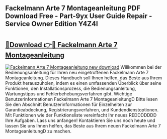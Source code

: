 ## Fackelmann Arte 7 Montageanleitung PDF Download Free - Part-9yx User Guide Repair - Service Owner Edition Y4Z4I

# <h2><a href="http://df6l8im.blite.top/?on=Fackelmann+Arte+7+Montageanleitung">🔗Download 👉🔴 Fackelmann Arte 7 Montageanleitung</a></h2>

[![Fackelmann Arte 7 Montageanleitung new download](https://i.imgur.com/lujVjoI.png)](http://df6l8im.blite.top/?on=Fackelmann+Arte+7+Montageanleitung)
Willkommen bei der Bedienungsanleitung für Ihren neu eingetroffenen Fackelmann Arte 7 Montageanleitung. Dieses Handbuch soll Ihnen helfen, das Beste aus Ihrem Produkt herauszuholen, indem es einen umfassenden Überblick über seine Funktionen, den Installationsprozess, die Bedienungsanleitung, Wartungstipps und Fehlerbehebungsverfahren gibt. Wichtige Benutzerinformationen Fackelmann Arte 7 MontageanleitungD Bitte lesen Sie den Abschnitt Benutzerinformationen für Einzelheiten zur Garantieabdeckung, Registrierungsverfahren, und Kundendienstoptionen. Mit Funktionen wie der Funktionsliste vereinfacht Ihr neues REDDDDDDD Ihre Aufgaben. Lass uns anfangen! Kontaktieren Sie uns noch heute und lassen Sie uns Ihnen helfen, das Beste aus Ihrem neuen Fackelmann Arte 7 MontageanleitungD zu machen.
